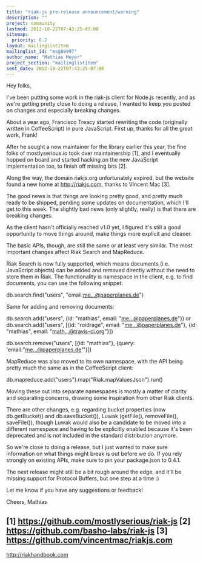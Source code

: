 ```yaml
---
title: "riak-js pre-release announcement/warning"
description: ""
project: community
lastmod: 2012-10-22T07:43:25-07:00
sitemap:
  priority: 0.2
layout: mailinglistitem
mailinglist_id: "msg08997"
author_name: "Mathias Meyer"
project_section: "mailinglistitem"
sent_date: 2012-10-22T07:43:25-07:00
---
```



Hey folks, 

I've been putting some work in the riak-js client for Node.js recently, and as 
we're getting pretty close to doing a release, I wanted to keep you posted on 
changes and especially breaking changes. 

About a year ago, Francisco Treacy started rewriting the code (originally 
written in CoffeeScript) in pure JavaScript. First up, thanks for all the great 
work, Frank!

After he sought a new maintainer for the library earlier this year, the fine 
folks of mostlyserious.io took over maintainership [1], and I eventually hopped 
on board and started hacking on the new JavaScript implementation too, to 
finish off missing bits [2].

Along the way, the domain riakjs.org unfortunately expired, but the website 
found a new home at http://riakjs.com, thanks to Vincent Mac [3].

The good news is that things are looking pretty good, and pretty much ready to 
be shipped, pending some updates on documentation, which I'll get to this week. 
The slightly bad news (only slightly, really) is that there are breaking 
changes.

As the client hasn't officially reached v1.0 yet, I figured it's still a good 
opportunity to move things around, make things more explicit and cleaner.

The basic APIs, though, are still the same or at least very similar. The most 
important changes affect Riak Search and MapReduce.

Riak Search is now fully supported, which means documents (i.e. JavaScript 
objects) can be added and removed directly without the need to store them in 
Riak. The functionality is namespace in the client, e.g. to find documents, you 
can use the following snippet:

db.search.find("users", "email:me...@paperplanes.de")

Same for adding and removing documents:

db.search.add("users", {id: "mathias", email: "me...@paperplanes.de"}) or
db.search.add("users", [{id: "roidrage", email: "me...@paperplanes.de"}, {id: 
"mathias", email: "math...@travis-ci.org"}])

db.search.remove("users", [{id: "mathias"}, {query: 
'email:"me...@paperplanes.de"'}])

MapReduce was also moved to its own namespace, with the API being pretty much 
the same as in the CoffeeScript client:

db.mapreduce.add("users").map("Riak.mapValuesJson").run()

Moving these out into separate namespaces is mostly a matter of clarity and 
separating concerns, drawing some inspiration from other Riak clients.

There are other changes, e.g. regarding bucket properties (now db.getBucket() 
and db.saveBucket()), Luwak (getFile(), removeFile(), saveFile()), though Luwak 
would also be a candidate to be moved into a different namespace and having to 
be explicitly enabled because it's been deprecated and is not included in the 
standard distribution anymore.

So we're close to doing a release, but I just wanted to make sure information 
on what things might break is out before we do. If you rely strongly on 
existing APIs, make sure to pin your package.json to 0.4.1.

The next release might still be a bit rough around the edge, and it'll be 
missing support for Protocol Buffers, but one step at a time :)

Let me know if you have any suggestions or feedback!

Cheers, Mathias

[1] https://github.com/mostlyserious/riak-js
[2] https://github.com/basho-labs/riak-js
[3] https://github.com/vincentmac/riakjs.com
-- 
http://riakhandbook.com

